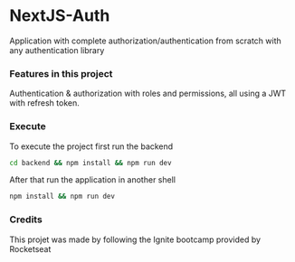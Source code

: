 # NextJS-Auth

Application with complete authorization/authentication from scratch with any authentication library

### Features in this project

Authentication & authorization with roles and permissions, all using a JWT with refresh token.

### Execute

To execute the project first run the backend

```bash
cd backend && npm install && npm run dev
```

After that run the application in another shell

```bash
npm install && npm run dev
```

### Credits

This projet was made by following the Ignite bootcamp provided by Rocketseat
